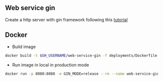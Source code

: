 ## Web service gin

Create a http server with gin framework following this [tutorial](https://go.dev/doc/tutorial/web-service-gin)

## Docker
- Build image

```bash
docker build -t $GH_USERNAME/web-service-gin -f deployments/Dockerfile
```
- Run image in local in production mode
```bash
docker run -p 8080:8080 -e GIN_MODE=release --rm --name web-service-gin vramahandry/web-service-gin 
```